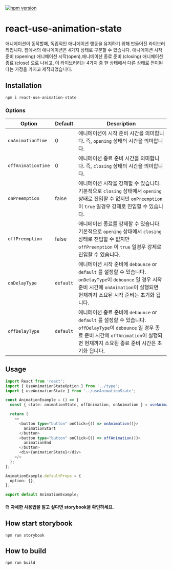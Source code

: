 [![npm version](https://badge.fury.io/js/react-use-animation-state)](https://www.npmjs.com/package/react-use-animation-state)

# react-use-animation-state

애니메이션이 동작할때, 독립적인 애니메이션 행동을 유지하기 위해 만들어진 라이브러리입니다. 웹에서의 애니메이션은 4가지 상태로 구분할 수 있습니다. 애니메이션 시작 준비 (opening) 애니메이션 시작(open),애니메이션 종료 준비 (closing) 애니메이션 종료 (close) 으로 나뉘고, 이 라이브러리는 4가지 중 한 상태에서 다른 상태로 전이된다는 가정을 가지고 제작되었습니다.

## Installation

```shell
npm i react-use-animation-state
```

### Options

| Option             | Default   | Description                                                                                                                                                                                          |
| ------------------ | --------- | ---------------------------------------------------------------------------------------------------------------------------------------------------------------------------------------------------- |
| `onAnimationTime`  | 0         | 애니메이션이 시작 준비 시간을 의미합니다. 즉, `opening` 상태의 시간을 의미합니다.                                                                                                                    |
| `offAnimationTime` | 0         | 애니메이션 종료 준비 시간을 의미합니다. 즉, `closing` 상태의 시간을 의미합니다.                                                                                                                      |
| `onPreemption`     | false     | 애니메이션 시작을 강제할 수 있습니다. 기본적으로 `closing` 상태에서 `opening` 상태로 진입할 수 없지만 `onPreemption` 이 `true` 일경우 강제로 진입할 수 있습니다.                                     |
| `offPreemption`    | false     | 애니메이션 종료를 강제할 수 있습니다. 기본적으로 `opening` 상태에서 `closing` 상태로 진입할 수 없지만 `offPreemption` 이 `true` 일경우 강제로 진입할 수 있습니다.                                    |
| `onDelayType`      | `default` | 애니메이션 시작 준비에 `debounce` or `default` 를 설정할 수 있습니다. `onDelayType`이 `debounce` 일 경우 시작 준비 시간에 `onAnimation`이 실행되면 현재까지 소요된 시작 준비는 초기화 됩니다.        |
| `offDelayType`     | `default` | 애니메이션 종료 준비에 `debounce` or `default` 를 설정할 수 있습니다. `offDelayType`이 `debounce` 일 경우 종료 준비 시간에 `offAnimation`이 실행되면 현재까지 소요된 종료 준비 시간은 초기화 됩니다. |

## Usage

```typescript
import React from 'react';
import { UseAnimationStateOption } from '../type';
import { useAnimationState } from '../useAnimationState';

const AnimationExample = () => {
  const { state: animationState, offAnimation, onAnimation } = useAnimationState('open');

  return (
    <>
      <button type="button" onClick={() => onAnimation()}>
        animationStart
      </button>
      <button type="button" onClick={() => offAnimation()}>
        animationEnd
      </button>
      <div>{animationState}</div>
    </>
  );
};

AnimationExample.defaultProps = {
  option: {},
};

export default AnimationExample;
```

#### 더 자세한 사용법을 알고 싶다면 storybook을 확인하세요.

## How start storybook

```shell
npm run storybook
```

## How to build

```shell
npm run build
```
